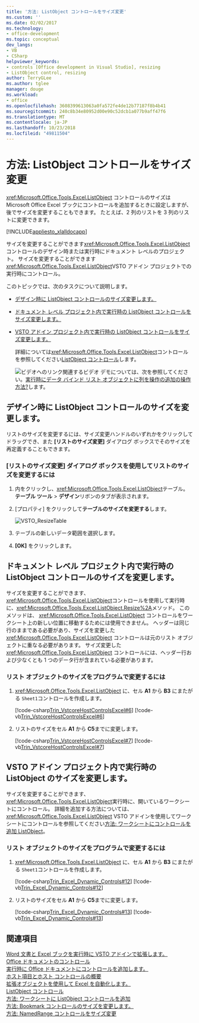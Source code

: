 ```yaml
---
title: '方法: ListObject コントロールをサイズ変更'
ms.custom: ''
ms.date: 02/02/2017
ms.technology:
- office-development
ms.topic: conceptual
dev_langs:
- VB
- CSharp
helpviewer_keywords:
- controls [Office development in Visual Studio], resizing
- ListObject control, resizing
author: TerryGLee
ms.author: tglee
manager: douge
ms.workload:
- office
ms.openlocfilehash: 3608399613063a0fa572fe4de12b77187f8b4b41
ms.sourcegitcommit: 240c8b34e80952d00e90c52dcb1a077b9aff47f6
ms.translationtype: MT
ms.contentlocale: ja-JP
ms.lasthandoff: 10/23/2018
ms.locfileid: "49811504"
---
```

# <a name="how-to-resize-listobject-controls"></a>方法: ListObject コントロールをサイズ変更
  <xref:Microsoft.Office.Tools.Excel.ListObject> コントロールのサイズは Microsoft Office Excel ブックにコントロールを追加するときに設定しますが、後でサイズを変更することもできます。 たとえば、2 列のリストを 3 列のリストに変更できます。  
  
 [!INCLUDE[appliesto_xlalldocapp](../vsto/includes/appliesto-xlalldocapp-md.md)]  
  
 サイズを変更することができます<xref:Microsoft.Office.Tools.Excel.ListObject>コントロールのデザイン時または実行時にドキュメント レベルのプロジェクト。 サイズを変更することができます<xref:Microsoft.Office.Tools.Excel.ListObject>VSTO アドイン プロジェクトでの実行時にコントロール。  
  
 このトピックでは、次のタスクについて説明します。  
  
- [デザイン時に ListObject コントロールのサイズ変更します。](#designtime)  
  
- [ドキュメント レベル プロジェクト内で実行時の ListObject コントロールをサイズ変更します。](#runtimedoclevel)  
  
- [VSTO アドイン プロジェクト内で実行時の ListObject コントロールをサイズ変更します。](#runtimeaddin)  
  
  詳細については<xref:Microsoft.Office.Tools.Excel.ListObject>コントロールを参照してください[ListObject コントロール](../vsto/listobject-control.md)します。  
  
  ![ビデオへのリンク](../vsto/media/playvideo.gif "ビデオへのリンク")関連するビデオ デモについては、次を参照してください。[実行時にデータ バインド リスト オブジェクトに列を操作の追加の操作方法?](http://go.microsoft.com/fwlink/?LinkID=130318)します。  
  
##  <a name="designtime"></a> デザイン時に ListObject コントロールのサイズを変更します。  
 リストのサイズを変更するには、サイズ変更ハンドルのいずれかをクリックしてドラッグでき、また **[リストのサイズ変更]** ダイアログ ボックスでそのサイズを再定義することもできます。  
  
### <a name="to-resize-a-list-by-using-the-resize-list-dialog-box"></a>[リストのサイズ変更] ダイアログ ボックスを使用してリストのサイズを変更するには  
  
  
1.  内をクリックし、<xref:Microsoft.Office.Tools.Excel.ListObject>テーブル。 **テーブル ツール** > **デザイン**リボンのタブが表示されます。  
  
2.  [プロパティ] をクリックして**テーブルのサイズを変更する**します。  

    ![VSTO_ResizeTable](../vsto/media/vsto-resizetable.png)
  
3.  テーブルの新しいデータ範囲を選択します。  
  
4.  **[OK]** をクリックします。  
  
##  <a name="runtimedoclevel"></a> ドキュメント レベル プロジェクト内で実行時の ListObject コントロールのサイズを変更します。  
 サイズを変更することができます、<xref:Microsoft.Office.Tools.Excel.ListObject>コントロールを使用して実行時に、<xref:Microsoft.Office.Tools.Excel.ListObject.Resize%2A>メソッド。 このメソッドは、 <xref:Microsoft.Office.Tools.Excel.ListObject> コントロールをワークシート上の新しい位置に移動するためには使用できません。 ヘッダーは同じ行のままである必要があり、サイズを変更した <xref:Microsoft.Office.Tools.Excel.ListObject> コントロールは元のリスト オブジェクトに重なる必要があります。 サイズ変更した <xref:Microsoft.Office.Tools.Excel.ListObject> コントロールには、ヘッダー行および少なくとも 1 つのデータ行が含まれている必要があります。  
  
### <a name="to-resize-a-list-object-programmatically"></a>リスト オブジェクトのサイズをプログラムで変更するには  
  
1.  <xref:Microsoft.Office.Tools.Excel.ListObject> に、セル **A1** から **B3** にまたがる `Sheet1`コントロールを作成します。  
  
     [!code-csharp[Trin_VstcoreHostControlsExcel#6](../vsto/codesnippet/CSharp/Trin_VstcoreHostControlsExcelCS/Sheet1.cs#6)]
     [!code-vb[Trin_VstcoreHostControlsExcel#6](../vsto/codesnippet/VisualBasic/Trin_VstcoreHostControlsExcelVB/Sheet1.vb#6)]  
  
2.  リストのサイズをセル **A1** から **C5**までに変更します。  
  
     [!code-csharp[Trin_VstcoreHostControlsExcel#7](../vsto/codesnippet/CSharp/Trin_VstcoreHostControlsExcelCS/Sheet1.cs#7)]
     [!code-vb[Trin_VstcoreHostControlsExcel#7](../vsto/codesnippet/VisualBasic/Trin_VstcoreHostControlsExcelVB/Sheet1.vb#7)]  
  
##  <a name="runtimeaddin"></a> VSTO アドイン プロジェクト内で実行時の ListObject のサイズを変更します。  
 サイズを変更することができます、<xref:Microsoft.Office.Tools.Excel.ListObject>実行時に、開いているワークシートにコントロール。 詳細を追加する方法については、 <xref:Microsoft.Office.Tools.Excel.ListObject> VSTO アドインを使用してワークシートにコントロールを参照してください[方法: ワークシートにコントロールを追加 ListObject](../vsto/how-to-add-listobject-controls-to-worksheets.md)。  
  
### <a name="to-resize-a-list-object-programmatically"></a>リスト オブジェクトのサイズをプログラムで変更するには  
  
1.  <xref:Microsoft.Office.Tools.Excel.ListObject> に、セル **A1** から **B3** にまたがる `Sheet1`コントロールを作成します。  
  
     [!code-csharp[Trin_Excel_Dynamic_Controls#12](../vsto/codesnippet/CSharp/Trin_Excel_Dynamic_Controls/ThisAddIn.cs#12)]
     [!code-vb[Trin_Excel_Dynamic_Controls#12](../vsto/codesnippet/VisualBasic/Trin_Excel_Dynamic_Controls/ThisAddIn.vb#12)]  
  
2.  リストのサイズをセル **A1** から **C5**までに変更します。  
  
     [!code-csharp[Trin_Excel_Dynamic_Controls#13](../vsto/codesnippet/CSharp/Trin_Excel_Dynamic_Controls/ThisAddIn.cs#13)]
     [!code-vb[Trin_Excel_Dynamic_Controls#13](../vsto/codesnippet/VisualBasic/Trin_Excel_Dynamic_Controls/ThisAddIn.vb#13)]  
  
## <a name="see-also"></a>関連項目  
 [Word 文書と Excel ブックを実行時に VSTO アドインで拡張します。](../vsto/extending-word-documents-and-excel-workbooks-in-vsto-add-ins-at-run-time.md)   
 [Office ドキュメントのコントロール](../vsto/controls-on-office-documents.md)   
 [実行時に Office ドキュメントにコントロールを追加します。](../vsto/adding-controls-to-office-documents-at-run-time.md)   
 [ホスト項目とホスト コントロールの概要](../vsto/host-items-and-host-controls-overview.md)   
 [拡張オブジェクトを使用して Excel を自動化します。](../vsto/automating-excel-by-using-extended-objects.md)   
 [ListObject コントロール](../vsto/listobject-control.md)   
 [方法: ワークシートに ListObject コントロールを追加](../vsto/how-to-add-listobject-controls-to-worksheets.md)   
 [方法: Bookmark コントロールのサイズを変更します。](../vsto/how-to-resize-bookmark-controls.md)   
 [方法: NamedRange コントロールをサイズ変更](../vsto/how-to-resize-namedrange-controls.md)  
  
  